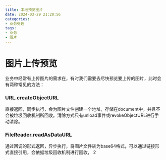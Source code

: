 ```yaml
---
title: 本地预览图片
date: 2024-03-29 21:20:56
categories:
- 业务处理
tags:
- 业务
- 图片
---
```


# 图片上传预览

业务中经常有上传图片的需求在，有时我们需要去尽快预览要上传的图片，此时会有两种常见的方法：

### URL.createObjectURL

直接返回，同步执行，会为图片文件创建一个地址，存储在document中，并且不会被垃圾回收机制所回收。清除方式只有unload事件或revokeObjectURL进行手动清除。

### FileReader.readAsDataURL

通过回调的形式返回，异步执行，将图片文件转为base64格式，可以通过链接形式直接引用，会依据垃圾回收机制进行回收，
2
